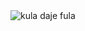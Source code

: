 <!DOCTYPE html>
<html lang="pl">
<head>
    <meta charset="UTF-8">
    <meta name="viewport" content="width=device-width, initial-scale=1.0">
    <title>Ja</title>
</head>
<body>
<img src="ja2.gif" alt="kula daje fula">
</body>
</html>
